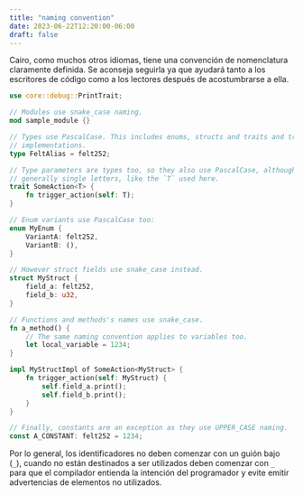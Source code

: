 ```yaml
---
title: "naming convention"
date: 2023-06-22T12:20:00-06:00
draft: false
---
```


Cairo, como muchos otros idiomas, tiene una convención de nomenclatura claramente definida. Se aconseja seguirla ya que ayudará tanto a los escritores de código como a los lectores después de
acostumbrarse a ella.

```rust {.codebox}
use core::debug::PrintTrait;

// Modules use snake_case naming.
mod sample_module {}

// Types use PascalCase. This includes enums, structs and traits and trait
// implementations.
type FeltAlias = felt252;

// Type parameters are types too, so they also use PascalCase, although they are
// generally single letters, like the `T` used here.
trait SomeAction<T> {
    fn trigger_action(self: T);
}

// Enum variants use PascalCase too:
enum MyEnum {
    VariantA: felt252,
    VariantB: (),
}

// However struct fields use snake_case instead.
struct MyStruct {
    field_a: felt252,
    field_b: u32,
}

// Functions and methods's names use snake_case.
fn a_method() {
    // The same naming convention applies to variables too.
    let local_variable = 1234;
}

impl MyStructImpl of SomeAction<MyStruct> {
    fn trigger_action(self: MyStruct) {
        self.field_a.print();
        self.field_b.print();
    }
}

// Finally, constants are an exception as they use UPPER_CASE naming.
const A_CONSTANT: felt252 = 1234;
```

Por lo general, los identificadores no deben comenzar con un guión bajo (`_`), cuando no están destinados a ser utilizados deben comenzar con `_` para que el compilador entienda la intención del programador y evite emitir advertencias de elementos no utilizados.
